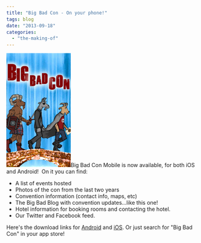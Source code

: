 ```yaml
---
title: "Big Bad Con - On your phone!"
tags: blog
date: "2013-09-18"
categories: 
  - "the-making-of"
---
```


[![splash-640x1136](/images/splash-640x1136-169x300.jpg)](http://www.bigbadcon.com/wp-content/uploads/2013/09/splash-640x1136.jpg)Big Bad Con Mobile is now available, for both iOS and Android!  On it you can find:

- A list of events hosted
- Photos of the con from the last two years
- Convention information (contact info, maps, etc)
- The Big Bad Blog with convention updates...like this one!
- Hotel information for booking rooms and contacting the hotel.
- Our Twitter and Facebook feed.

Here's the download links for [Android](https://play.google.com/store/apps/details?id=com.conduit.app_4bb67cca528f407a84547405fcdbef8d.app&hl=en) and [iOS](https://itunes.apple.com/us/app/big-bad-con/id702959781?mt=8&ign-mpt=uo%3D4). Or just search for "Big Bad Con" in your app store!
